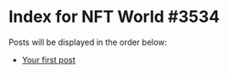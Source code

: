 # Index for NFT World #3534
Posts will be displayed in the order below:

- [Your first post](./001-first.md)

